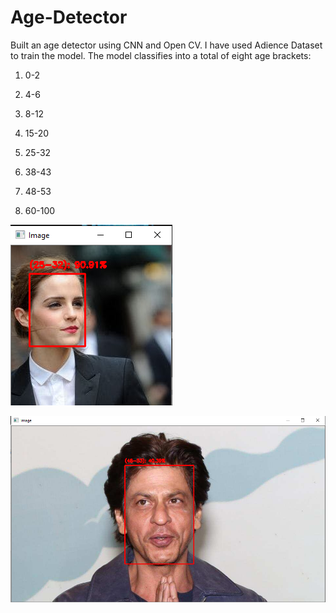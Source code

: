 # Age-Detector

Built an age detector using CNN and Open CV. I have used Adience Dataset to train the model. The model classifies into a total of eight age brackets:

1. 0-2

2. 4-6

3. 8-12

4. 15-20

5. 25-32

6. 38-43

7. 48-53

8. 60-100

![Screenshot](emma.PNG)

![Screenshot2](sharukh.PNG)
